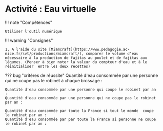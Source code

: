 # Activité : Eau virtuelle

!!! note "Compétences"

    Utiliser l'outil numérique

!!! warning "Consignes"

    1. A l'aide du site [Miamcraft](https://www.pedagogie.ac-nice.fr/svt/productions/miamcraft/), comparer le volume d'eau nécessaire à la production de fajitas au poulet et de fajitas aux légumes. (Penser à bien noter la valeur du compteur d'eau et à le réinitialiser  entre les deux recettes)

??? bug "critères de réussite"
    Quantité d'eau consommée par une personne qui ne coupe pas le robinet à chaque brossage : 

    Quantité d'eau consommée par une personne qui coupe le robinet par an : 
    Quantité d'eau consommée par une personne qui ne coupe pas le robinet par an : 

    Quantité d'eau consommée par toute la France si tout le monde  coupe le robinet par an : 
    Quantité d'eau consommée par par toute la France si personne ne coupe le robinet par an : 


